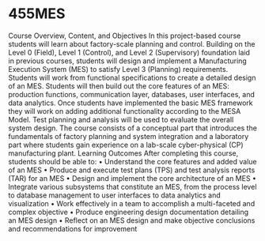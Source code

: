 # 455MES

Course Overview, Content, and Objectives
In this project-based course students will learn about factory-scale planning and control. Building on the
Level 0 (Field), Level 1 (Control), and Level 2 (Supervisory) foundation laid in previous courses, students
will design and implement a Manufacturing Execution System (MES) to satisfy Level 3 (Planning)
requirements. Students will work from functional specifications to create a detailed design of an MES.
Students will then build out the core features of an MES: production functions, communication layer,
databases, user interfaces, and data analytics. Once students have implemented the basic MES
framework they will work on adding additional functionality according to the MESA Model. Test
planning and analysis will be used to evaluate the overall system design.
The course consists of a conceptual part that introduces the fundamentals of factory planning and
system integration and a laboratory part where students gain experience on a lab-scale cyber-physical
(CP) manufacturing plant.
Learning Outcomes
After completing this course, students should be able to:
• Understand the core features and added value of an MES
• Produce and execute test plans (TPS) and test analysis reports (TAR) for an MES
• Design and implement the core architecture of an MES
• Integrate various subsystems that constitute an MES, from the process level to database
management to user interfaces to data analytics and visualization
• Work effectively in a team to accomplish a multi-faceted and complex objective
• Produce engineering design documentation detailing an MES design
• Reflect on an MES design and make objective conclusions and recommendations for
improvement
